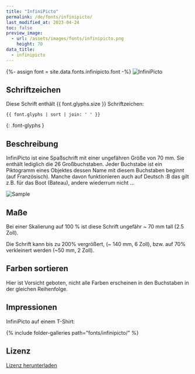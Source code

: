 ```yaml
---
title: "InfiniPicto"
permalink: /de/fonts/infinipicto/
last_modified_at: 2023-04-24
toc: false
preview_image:
  - url: /assets/images/fonts/infinipicto.png
    height: 70
data_title:
  - infinipicto
---
```

{%- assign font = site.data.fonts.infinipicto.font -%}
![InfiniPicto](/assets/images/fonts/infinipicto.png)

## Schriftzeichen

Diese Schrift enthält  {{ font.glyphs.size }} Schriftzeichen:

```
{{ font.glyphs | sort | join: ' ' }}
```
{: .font-glyphs }

## Beschreibung

InfiniPicto ist eine Spaßschrift mit einer ungefähren Größe von 70 mm. Sie enthält lediglich die 26 Großbuchstaben.
Jeder Buchstabe ist ein Piktogramm eines Objektes dessen Name mit diesem Buchstaben beginnt (auf Französisch).
Manche davon funktionieren auch auf Deutsch :B das gilt z.B. für das Boot (Bateau), andere wiederrum nicht ...

![Sample ](/assets/images/fonts/infinipicto3.jpg)

## Maße

Bei einer Skalierung auf 100 % ist diese Schrift ungefähr ~ 70 mm tall (2.5 Zoll).

Die Schrift kann bis zu 200% vergrößert, (~ 140 mm, 6 Zoll), bzw. auf 70% verkleinert werden (~50 mm, 2 Zoll).

## Farben sortieren

Hier ist Vorsicht geboten, nicht alle Farben erscheinen in den Buchstaben in der gleichen Reihenfolge.

## Impressionen

InfiniPicto auf einem T-Shirt:

{% include folder-galleries path="fonts/infinipicto/" %}

## Lizenz

[Lizenz herunterladen](https://github.com/inkstitch/inkstitch/tree/main/fonts/infinipicto/LICENSE)
